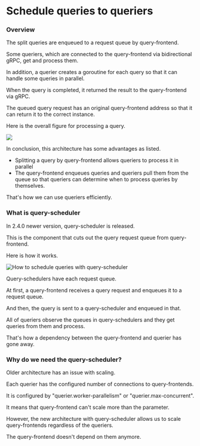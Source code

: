 # Schedule queries to queriers

### Overview

The split queries are enqueued to a request queue by query-frontend.

Some queriers, which are connected to the query-frontend via bidirectional gRPC, get and process them.&#x20;

In addition, a querier creates a goroutine for each query so that it can handle some queries in parallel.&#x20;

When the query is completed, it returned the result to the query-frontend via gRPC.&#x20;

The queued query request has an original query-frontend address so that it can return it to the correct instance.

Here is the overall figure for processing a query.

![](<../.gitbook/assets/query\_schedule\_parameter.drawio (1).png>)

In conclusion, this architecture has some advantages as listed.

* Splitting a query by query-frontend allows queriers to process it in parallel
* The query-frontend enqueues queries and queriers pull them from the queue so that queriers can determine when to process queries by themselves.

That's how we can use queriers efficiently.

### What is query-scheduler

In 2.4.0 newer version, query-scheduler is released.&#x20;

This is the component that cuts out the query request queue from query-frontend.

Here is how it works.

![How to schedule queries with query-scheduler](../.gitbook/assets/query\_scheduler\_v2.drawio.png)

Query-schedulers have each request queue.&#x20;

At first, a query-frontend receives a query request and enqueues it to a request queue.

And then, the query is sent to a query-scheduler and enqueued in that.

All of queriers observe the queues in query-schedulers and they get queries from them and process.

That's how a dependency between the query-frontend and querier has gone away.

### Why do we need the query-scheduler?

Older architecture has an issue with scaling.&#x20;

Each querier has the configured number of connections to query-frontends.&#x20;

It is configured by "querier.worker-parallelism" or "querier.max-concurrent".&#x20;

It means that query-frontend can't scale more than the parameter.&#x20;

However, the new architecture with query-scheduler allows us to scale query-frontends regardless of the queriers.&#x20;

The query-frontend doesn't depend on them anymore.

